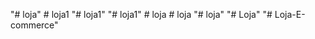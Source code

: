 "# loja" 
#   l o j a 1  
 "# loja1" 
"# loja1" 
#   l o j a  
 #   l o j a  
 "# loja" 
"# Loja" 
"# Loja-E-commerce" 
